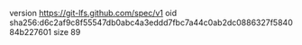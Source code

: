 version https://git-lfs.github.com/spec/v1
oid sha256:d6c2af9c8f55547db0abc4a3eddd7fbc7a44c0ab2dc0886327f584084b227601
size 89
